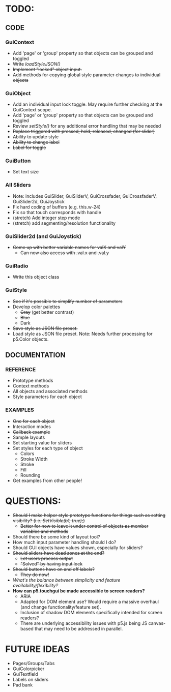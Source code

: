 # TODO:

## CODE

### GuiContext
* Add 'page' or 'group' property so that objects can be grouped and toggled
* Write *loadStyleJSON()*
* ~~Implement "locked" object input.~~
* ~~Add methods for copying global style parameter changes to individual objects~~

### GuiObject
* Add an individual input lock toggle. May require further checking at the GuiContext scope.
* Add 'page' or 'group' property so that objects can be grouped and toggled
* Review *setStyle()* for any additional error handling that may be needed 
* ~~Replace triggered with pressed, held, released, changed (for slider)~~
* ~~Ability to update style~~
* ~~Ability to change label~~
* ~~Label for toggle~~

### GuiButton
* Set text size

### All Sliders
* Note: includes GuiSlider, GuiSliderV, GuiCrossfader, GuiCrossfaderV, GuiSlider2d, GuiJoystick
* Fix hard coding of buffers (e.g. this.w-24)
* Fix so that touch corresponds with handle
* (stretch) Add integer step mode
* (stretch) add segmenting/resolution functionality

### GuiSlider2d (and GuiJoystick)
* ~~Come up with better variable names for valX and valY~~
    * ~~Can now also access with .val.x and .val.y~~

### GuiRadio
* Write this object class

### GuiStyle
* ~~See if it's possible to simplify number of parameters~~
* Develop color palettes
    * ~~Gray~~ (get better contrast)
    * ~~Blue~~
    * Dark
* ~~Save style as JSON file preset.~~
* Load style as JSON file preset. Note: Needs further processing for p5.Color objects.

## DOCUMENTATION

### REFERENCE
* Prototype methods
* Context methods
* All objects and associated methods
* Style parameters for each object

### EXAMPLES
* ~~One for each object~~
* Interaction modes
* ~~Callback example~~
* Sample layouts
* Set starting value for sliders
* Set styles for each type of object
    * Colors
    * Stroke Width
    * Stroke
    * Fill
    * Rounding
* Get examples from other people!

# QUESTIONS:
* ~~Should I make helper style prototype functions for things such as setting visibility? (i.e. *SetVisible(b1, true);*)~~
    * ~~Better for now to leave it under control of objects as member variables and methods~~
* Should there be some kind of layout tool?
* How much input parameter handling should I do?
* Should GUI objects have values shown, especially for sliders?
* ~~Should sliders have dead zones at the end?~~
    * ~~Let users process output~~
    * ~~"Solved" by having input lock~~
* ~~Should buttons have on and off labels?~~
    * ~~They do now!~~
* *What's the balance between simplicity and feature availability/flexibility?*
* **How can p5.touchgui be made accessible to screen readers?**
    * ARIA
    * Adapted for DOM element use? Would require a massive overhaul (and change functionality/feature set).
    * Inclusion of shadow DOM elements specifically intended for screen readers?
    * There are underlying accessibility issues with p5.js being JS canvas-based that may need to be addressed in parallel.    

# FUTURE IDEAS
* Pages/Groups/Tabs
* GuiColorpicker
* GuiTextfield
* Labels on sliders
* Pad bank


